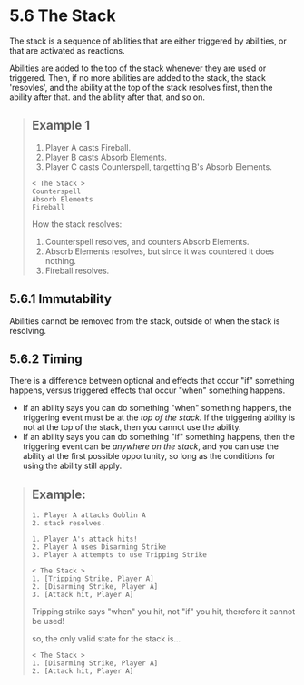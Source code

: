 # 5.6 The Stack

The stack is a sequence of abilities that are either triggered by abilities, or that are activated as reactions.

Abilities are added to the top of the stack whenever they are used or triggered. Then, if no more abilities are added to the stack, the stack 'resovles', and the ability at the top of the stack resolves first, then the ability after that. and the ability after that, and so on.

> ## Example 1
> 
> 1. Player A casts Fireball.
> 2. Player B casts Absorb Elements.
> 3. Player C casts Counterspell, targetting B's Absorb Elements.
> 
> ```
> < The Stack >
> Counterspell
> Absorb Elements
> Fireball
> ```
> 
> How the stack resolves:
> 1. Counterspell resolves, and counters Absorb Elements.
> 2. Absorb Elements resolves, but since it was countered it does nothing.
> 3. Fireball resolves.

## 5.6.1 Immutability

Abilities cannot be removed from the stack, outside of when the stack is resolving.

## 5.6.2 Timing

There is a difference between optional and effects that occur "if" something happens, versus triggered effects that occur "when" something happens.

* If an ability says you can do something "when" something happens, the triggering event must be at the *top of the stack.* If the triggering ability is not at the top of the stack, then you cannot use the ability.
* If an ability says you can do something "if" something happens, then the triggering event can be *anywhere on the stack*, and you can use the ability at the first possible opportunity, so long as the conditions for using the ability still apply.

> ## Example:
> ```
> 1. Player A attacks Goblin A
> 2. stack resolves.
> ```
> 
> ```
> 1. Player A's attack hits!
> 2. Player A uses Disarming Strike
> 3. Player A attempts to use Tripping Strike
> ```
> 
> ```
> < The Stack >
> 1. [Tripping Strike, Player A]
> 2. [Disarming Strike, Player A]
> 3. [Attack hit, Player A]
> ```
> 
> Tripping strike says "when" you hit, not "if" you hit, therefore it cannot be used!
> 
> so, the only valid state for the stack is...
> 
> ```
> < The Stack >
> 1. [Disarming Strike, Player A]
> 2. [Attack hit, Player A]
> ```
